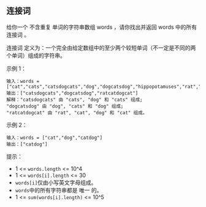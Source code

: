 ## 连接词

给你一个 不含重复 单词的字符串数组 words ，请你找出并返回 words 中的所有 连接词 。

连接词 定义为：一个完全由给定数组中的至少两个较短单词（不一定是不同的两个单词）组成的字符串。

示例 1：

```
输入：words = ["cat","cats","catsdogcats","dog","dogcatsdog","hippopotamuses","rat","ratcatdogcat"]
输出：["catsdogcats","dogcatsdog","ratcatdogcat"]
解释："catsdogcats" 由 "cats", "dog" 和 "cats" 组成;
"dogcatsdog" 由 "dog", "cats" 和 "dog" 组成;
"ratcatdogcat" 由 "rat", "cat", "dog" 和 "cat" 组成。
```

示例 2：

```
输入：words = ["cat","dog","catdog"]
输出：["catdog"]
```

提示：

* 1 <= `words.length` <= 10^4
* 1 <= `words[i].length` <= 30
* `words[i]`仅由小写英文字母组成。
* `words`中的所有字符串都是 唯一 的。
* 1 <= `sum(words[i].length)` <= 10^5
